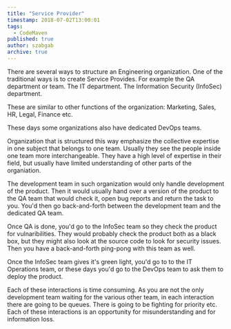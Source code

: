 ```yaml
---
title: "Service Provider"
timestamp: 2018-07-02T13:00:01
tags:
  - CodeMaven
published: true
author: szabgab
archive: true
---
```



There are several ways to structure an Engineering organization. One of the traditional ways is to create Service Provides.
For example the QA department or team. The IT department. The Information Security (InfoSec) department.

These are similar to other functions of the organization: Marketing, Sales, HR, Legal, Finance etc.

These days some organizations also have dedicated DevOps teams.


Organization that is structured this way emphasize the collective expertise in one subject that belongs to one team.
Usually they see the people inside one team more interchangeable. They have a high level of expertise in their field,
but usually have limited understanding of other parts of the organiation.

The development team in such organization would only handle development of the product. Then it would usually hand over a version of the product to the QA team that would check it, open bug reports and return the task to you. You'd then go back-and-forth between the development team and the dedicated QA team.

Once QA is done, you'd go to the InfoSec team so they check the product for vulnaribilities. They would probably check the product both as a black box, but they might also look at the source code to look for security issues. Then you have a back-and-forth ping-pong with this team as well.

Once the InfoSec team gives it's green light, you'd go to to the IT Operations team, or these days you'd go to the DevOps team to ask them to deploy the product.

Each of these interactions is time consuming.
As you are not the only development team waiting for the various other team, in each interaction there are going to be queues.
There is going to be fighting for priority etc.
Each of these interactions is an opportunity for misunderstanding and for information loss.


